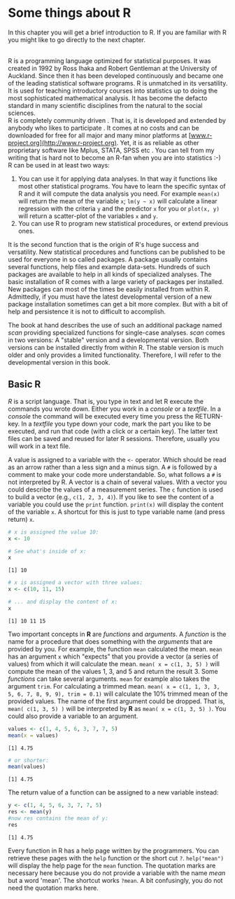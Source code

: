 # Some things about R

In this chapter you will get a brief introduction to R. If you are familiar with R you might like to go directly to the next chapter.

\
R is a programming language optimized for statistical purposes. It was created in 1992 by Ross Ihaka and Robert Gentleman at the University of Auckland. Since then it has been developed continuously and became one of the leading statistical software programs. R is unmatched in its versatility. It is used for teaching introductory courses into statistics up to doing the most sophisticated mathematical analysis. It has become the defacto standard in many scientific disciplines from the natural to the social sciences.\
R is completely community driven . That is, it is developed and extended by anybody who likes to participate . It comes at no costs and can be downloaded for free for all major and many minor platforms at [www.r-project.org](http://www.r-project.org). Yet, it is as reliable as other proprietary software like Mplus, STATA, SPSS etc . You can tell from my writing that is hard not to become an R-fan when you are into statistics :-)\
R can be used in at least two ways:

1.  You can use it for applying data analyses. In that way it functions like most other statistical programs. You have to learn the specific syntax of R and it will compute the data analysis you need. For example `mean(x)` will return the mean of the variable `x`; `lm(y ~ x)` will calculate a linear regression with the criteria `y` and the predictor `x` for you or `plot(x, y)` will return a scatter-plot of the variables `x` and `y`.
2.  You can use R to program new statistical procedures, or extend previous ones.

It is the second function that is the origin of R's huge success and versatility. New statistical procedures and functions can be published to be used for everyone in so called packages. A package usually contains several functions, help files and example data-sets. Hundreds of such packages are available to help in all kinds of specialized analyses. The basic installation of R comes with a large variety of packages per installed. New packages can most of the times be easily installed from within R. Admittedly, if you must have the latest developmental version of a new package installation sometimes can get a bit more complex. But with a bit of help and persistence it is not to difficult to accomplish.

The book at hand describes the use of such an additional package named *scan* providing specialized functions for single-case analyses. *scan* comes in two versions: A "stable" version and a developmental version. Both versions can be installed directly from within R. The stable version is much older and only provides a limited functionality. Therefore, I will refer to the developmental version in this book.

## Basic R

*R* is a script language. That is, you type in text and let R execute the commands you wrote down. Either you work in a *console* or a *textfile*. In a *console* the command will be executed every time you press the RETURN-key. In a *textfile* you type down your code, mark the part you like to be executed, and run that code (with a click or a certain key). The latter text files can be saved and reused for later R sessions. Therefore, usually you will work in a text file.

A value is assigned to a variable with the `<-` operator. Which should be read as an arrow rather than a less sign and a minus sign. A `#` is followed by a comment to make your code more understandable. So, what follows a `#` is not interpreted by R. A vector is a chain of several values. With a vector you could describe the values of a measurement series. The `c` function is used to build a vector (e.g., `c(1, 2, 3, 4)`). If you like to see the content of a variable you could use the `print` function. `print(x)` will display the content of the variable `x`. A shortcut for this is just to type variable name (and press return) `x`.


```r
# x is assigned the value 10:
x <- 10

# See what's inside of x:
x
```

```
[1] 10
```

```r
# x is assigned a vector with three values:
x <- c(10, 11, 15)

# ... and display the content of x:
x
```

```
[1] 10 11 15
```

Two important concepts in **R** are *functions* and *arguments*. A *function* is the name for a procedure that does something with the *arguments* that are provided by you. For example, the function `mean` calculated the mean. `mean` has an argument `x` which "expects" that you provide a vector (a series of values) from which it will calculate the mean. `mean( x = c(1, 3, 5) )` will compute the mean of the values 1, 3, and 5 and return the result 3. Some *functions* can take several arguments. `mean` for example also takes the argument `trim`. For calculating a trimmed mean. `mean( x = c(1, 1, 3, 3, 5, 6, 7, 8, 9, 9), trim = 0.1)` will calculate the 10% trimmed mean of the provided values. The name of the first argument could be dropped. That is, `mean( c(1, 3, 5) )` will be interpreted by **R** as `mean( x = c(1, 3, 5) )`. You could also provide a variable to an argument.


```r
values <- c(1, 4, 5, 6, 3, 7, 7, 5)
mean(x = values)
```

```
[1] 4.75
```

```r
# or shorter:
mean(values)
```

```
[1] 4.75
```

The return value of a function can be assigned to a new variable instead:


```r
y <- c(1, 4, 5, 6, 3, 7, 7, 5)
res <- mean(y)
#now res contains the mean of y:
res
```

```
[1] 4.75
```

Every function in R has a help page written by the programmers. You can retrieve these pages with the `help` function or the short cut `?`. `help("mean")` will display the help page for the `mean` function. The quotation marks are necessary here because you do not provide a variable with the name *mean* but a word 'mean'. The shortcut works `?mean`. A bit confusingly, you do not need the quotation marks here.
